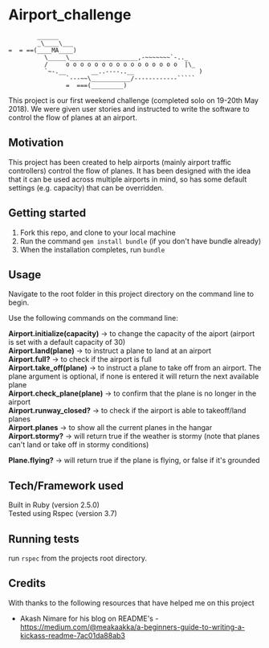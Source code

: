 # Airport_challenge

```
        ______
        _\____\___
=  = ==(____MA____)
          \_____\___________________,-~~~~~~~`-.._
          /     o o o o o o o o o o o o o o o o  |\_
          `~-.__       __..----..__                  )
                `---~~\___________/------------`````
                =  ===(_________)

```

This project is our first weekend challenge (completed solo on 19-20th May 2018). We were given user stories and instructed to write the software to control the flow of planes at an airport. 

## Motivation 

This project has been created to help airports (mainly airport traffic controllers) control the flow of planes. It has been designed with the idea that it can be used across multiple airports in mind, so has some default settings (e.g. capacity) that can be overridden. 

## Getting started

1. Fork this repo, and clone to your local machine
2. Run the command `gem install bundle` (if you don't have bundle already)
3. When the installation completes, run `bundle`

## Usage

Navigate to the root folder in this project directory on the command line to begin. 

Use the following commands on the command line: 

**Airport.initialize(capacity)** -> to change the capacity of the aiport (airport is set with a default capacity of 30)<br />
**Airport.land(plane)** -> to instruct a plane to land at an airport<br />
**Airport.full?** -> to check if the airport is full<br />
**Airport.take_off(plane)** -> to instruct a plane to take off from an airport. The plane argument is optional, if none is entered it will return the next available plane<br /> 
**Airport.check_plane(plane)** -> to confirm that the plane is no longer in the airport<br />
**Airport.runway_closed?** -> to check if the airport is able to takeoff/land planes<br />
**Airport.planes** -> to show all the current planes in the hangar<br />
**Airport.stormy?** -> will return true if the weather is stormy (note that planes can't land or take off in stormy conditions)

**Plane.flying?** -> will return true if the plane is flying, or false if it's grounded 


## Tech/Framework used 

Built in Ruby (version 2.5.0)<br />
Tested using Rspec (version 3.7) 


## Running tests

run `rspec` from the projects root directory. 

## Credits 

With thanks to the following resources that have helped me on this project

* Akash Nimare for his blog on README's - https://medium.com/@meakaakka/a-beginners-guide-to-writing-a-kickass-readme-7ac01da88ab3

